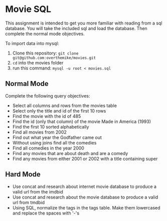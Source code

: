# Movie SQL

This assignment is intended to get you more familiar with reading from a sql
database.  You will take the included sql and load the database.  Then 
complete the normal mode objectives.

To import data into mysql:
1. Clone this repository: `git clone git@github.com:overthemike/movies.git`
2. `cd` into the movies folder
3. run this command: `mysql -u root < movies.sql`

## Normal Mode

Complete the following query objectives:

* Select all columns and rows from the movies table
* Select only the title and id of the first 10 rows
* Find the movie with the id of 485
* Find the id (only that column) of the movie Made in America (1993)
* Find the first 10 sorted alphabetically
* Find all movies from 2002
* Find out what year the Godfather came out
* Without using joins find all the comedies
* Find all comedies in the year 2000
* Find any movies that are about death and are a comedy
* Find any movies from either 2001 or 2002 with a title containing super

## Hard Mode
* Use concat and research about internet movie database to produce a valid url from the imdbid
* Use concat and research about the movie database to produce a valid url from tmdbid
* Using SQL, normalize the tags in the tags table.  Make them lowercased and replace the spaces with '-'s